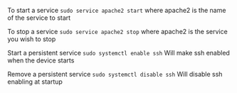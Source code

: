 To start a service
	`sudo service apache2 start`  where apache2 is the name of the service to start

To stop a service
	`sudo service apache2 stop`  where apache2 is the service you wish to stop

Start a persistent service
	`sudo systemctl enable ssh`   Will make ssh enabled when the device starts

Remove a persistent service
	`sudo systemctl disable ssh`   Will disable ssh enabling at startup
